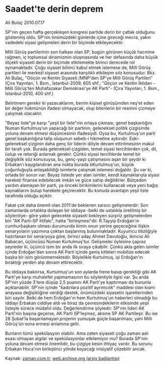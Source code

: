 # Saadet'te derin deprem

*Ali Bulaç 2010.07.17*

<td class="columnist-detail">
<p>SP'nin geçen hafta gerçekleşen kongresi partide derin bir çatlak olduğunu göstermiş oldu. SP'nin önümüzdeki günlerde içine gireceği mecra, yakın vadedeki siyasi gelişmeleri derin bir biçimde etkileyecektir.</p>
<p>
<div id="haberMetinDiv">
<p> Milli Görüş partilerinin son halkası olan SP, bugün görünen küçük hacmine rağmen, iç toplumsal dinamizmin oluşmasında ve her defasında daha büyük ölçekli siyaseti derin bir biçimde etkilemekte birinci derecede rol oynamaktadır. Çoğu siyaset bilimci kabul etmek istemese de, Milli Görüş partileri ile merkezî siyaset arasında karşılıklı etkileşim söz konusudur. Bkz. Ali Bulaç, "Göçün ve Kentin Siyaseti /MNP'den SP'ye Milli Görüş Partileri" (Çıra Yayınları, 1. Bsm., İstanbul-2009, 605 shf.; "Göçün ve Kentin İktidarı -Milli Görüş'ten Muhafazakar Demokrasi'ye AK Parti"- (Çıra Yayınları, 1. Bsm., İstanbul-2010, 400 shf.)
<p>Belirtmem gerekir ki yazacaklarım, benim kişisel görüşümden neş'et eden bir değer hükmünün ifadesi olmayacak, olup bitenlerin bir resmini çizmeye çalışmak olacaktır.
<p>"Beyaz liste"ye karşı "yeşil bir liste"nin ortaya çıkması, genel başkanlığını Numan Kurtulmuş'un yapacağı bir partinin, geleneksel politik çizgisinde yoluna devam etmesi düşüncesinin ifadesiydi. Oysa bu, Kurtulmuş'un parti genel başkanlığına talip oluşunun sebeb-i hikmetine aykırıdır. Eski-geleneksel çizginin daha genç bir liderin diliyle devam ettirilmesinin makul bir tarafı yok. Burada geleneksel çizgiden, temel siyasi tercihlerden çok, dil, üslup ve retoriği anlamak gerekir. Çünkü siyasi tercihlerde temel bir değişiklik söz konusuysa, bu, genç-yaşlı çatışmasını aşan bir şeydir ki Erbakan'ı kaygılandıran ana nokta burada bKurtulmuş'un, büyük çoğunluğuyla anlaşabildiği isimlerle çalışmak istemesi doğaldır. Şu var ki, ortada bir sorun var: Beyaz listede yer alan isimler, kendi kaynaklarıyla siyasi hareketi finanse edebilecek imkân ve güce sahip değildirler. Bütçeden yardım alamayan bir parti, ya önceki birikimlerini kullanacak veya yeni bağış kaynaklarını bulup harekete geçirecektir. Bu konuda avantajın yeşil liste tarafında olduğu açıktır.
<p>Fakat çok daha önemli olan 2011'de beklenen sarsıcı gelişmelerdir: Son zamanlarda ortalıkta dolaşan bir iddiaya -belki de ustalıkla üretilmiş bir söylentiye- göre yakın gelecekte siyaseti bekleyen sürpriz gelişmelerden biri "AK Parti-SP ittifakı", hatta "birleşmesi"dir. R.Tayyip Erdoğan'ın cumhurbaşkanı olması durumunda kimin onun yerine geçeceğine ilişkin senaryoların yazımına çoktan başlanmış bulunmaktadır. Kuyumcu titizliğiyle hazırlanan bir senaryoya göre, birinci aday Ahmet Davutoğlu, ikincisi Ali Babacan, üçüncüsü Numan Kurtulmuş'tur. Gelişmeler öylesine çapraz seyreder ki, üçüncü isim bir anda ilk sıraya çıkabilir. Çünkü akla gelen isimler içinde Erdoğan'dan sonra AK Parti içinde geniş kitleleri mobilize edecek başka bir isim görünmemektedir. Böylelikle Kurtulmuş, işi Erdoğan'ın bıraktığı yerden alıp devam ettirecektir.
<p>Bu iddiaya bakılırsa, Kurtulmuş'un son aylarda frene basıp gerektiği gibi AK Parti'ye karşı muhalefet yapmamasının bu söylentiyle ilgisi var. Şu anda SP'nin yüzde 3'lere düşüp 2,5 puanını AK Parti'ye kaptırması da bununla açıklanabilir. SP'nin içinde "kadınlara pozitif ayrımcılık" maddesi olan kısmi anayasa değişikliğine verdiği destek, önümüzdeki siyasetin işaretlerinden biri sayılır. Belki de hem Erdoğan'ın hem Kurtulmuş'un haberleri olmadığı bu iddiayı Erbakan ciddiye aldı ve biraz da çevresindekilerin etkisinde yeşil listeyle sürece müdahil oldu. Değerlendirme şöyledir: SP'nin lideri AK Parti'nin başına geçerse, AK Parti SP'leşmez, aksine SP AK Partileşir. Bu ise 28 Şubat'la başarılamayan projenin yumuşak güçle başarılması, yani Milli Görüş'ün sona ermesi anlamına gelir.
<p>Bunların tümü spekülasyon olabilir. Ama zaten siyaseti çoğu zaman aslı esası olmayan algılar ve spekülasyonlar etkilemiyor mu? Burada SP'nin yoluna devam etmesi önemlidir, bu çizgiye kesin ihtiyaç vardır. Bu sorunu Erbakan Hoca'nın birleştirici yönde koyacağı inisiyatif çözebilir ancak. </p></p></p></p></p></p></div>
</p>
<a href="http://web.archive.org/web/20110106180001/mailto:a.bulac@zaman.com.tr">
</a></td>

Kaynak: [zaman.com.tr](http://zaman.com.tr/yazar.do?yazino=1006031), [web.archive.org (arşiv bağlantısı)](http://web.archive.org/web/20110106180001/http://www.zaman.com.tr/yazar.do?yazino=1006031)
